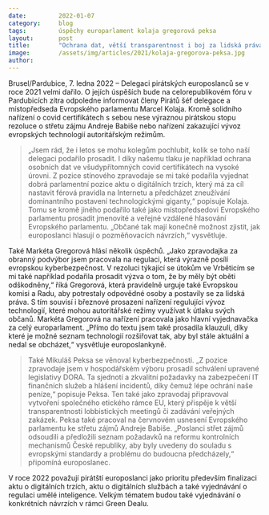 ```yaml
---
date:         2022-01-07
category:     blog
tags:         úspěchy europarlament kolaja gregorová peksa
layout:       post
title:        "Ochrana dat, větší transparentnost i boj za lidská práva: Rok 2021 se u pirátských europoslanců nesl ve znamení úspěchů"
image:        /assets/img/articles/2021/kolaja-gregorova-peksa.jpg
author:       
---
```


Brusel/Pardubice, 7. ledna 2022 – Delegaci pirátských europoslanců se v roce 2021 velmi dařilo. O jejích úspěších bude na celorepublikovém fóru v Pardubicích zítra odpoledne informovat členy Pirátů šéf delegace a místopředseda Evropského parlamentu Marcel Kolaja. Kromě solidního nařízení o covid certifikátech s sebou nese výraznou pirátskou stopu rezoluce o střetu zájmu Andreje Babiše nebo nařízení zakazující vývoz evropských technologií autoritářským režimům. 

> „Jsem rád, že i letos se mohu kolegům pochlubit, kolik se toho naší delegaci podařilo prosadit. I díky našemu tlaku je například ochrana osobních dat ve všudypřítomných covid certifikátech na vysoké úrovni. Z pozice stínového zpravodaje se mi také podařila vyjednat dobrá parlamentní pozice aktu o digitálních trzích, který má za cíl nastavit férová pravidla na Internetu a předcházet zneužívání dominantního postavení technologickými giganty,“ popisuje Kolaja. Tomu se kromě jiného podařilo také jako místopředsedovi Evropského parlamentu prosadit jmenovité a veřejné vzdálené hlasování Evropského parlamentu. „Občané tak mají konečně možnost zjistit, jak europoslanci hlasují o pozměňovacích návrzích,“ vysvětluje. 

Také Markéta Gregorová hlásí několik úspěchů. „Jako zpravodajka za obranný podvýbor jsem pracovala na regulaci, která výrazně posílí evropskou kyberbezpečnost. V rezoluci týkající se útokům ve Vrběticím se mi také například podařila prosadit výzva o tom, že by měly být oběti odškodněny,“ říká Gregorová, která pravidelně urguje také Evropskou komisi a Radu, aby potrestaly odpovědné osoby a postavily se za lidská práva. S tím souvisí i březnové prosazení nařízení regulující vývoz technologií, které mohou autoritářské režimy využívat k útlaku svých občanů. Markéta Gregorová na nařízení pracovala jako hlavní vyjednavačka za celý europarlament. „Přímo do textu jsem také prosadila klauzuli, díky které je možné seznam technologií rozšiřovat tak, aby byl stále aktuální a nedal se obcházet,“ vysvětluje europoslankyně.

> Také Mikuláš Peksa se věnoval kyberbezpečnosti. „Z pozice zpravodaje jsem v hospodářském výboru prosadil schválení upravené legislativy DORA. Ta sjednotí a zkvalitní požadavky na zabezpečení IT finančních služeb a hlášení incidentů, díky čemuž lépe ochrání naše peníze,“ popisuje Peksa. Ten také jako zpravodaj připravoval vytvoření společného etického rámce EU, který přispěje k větší transparentnosti lobbistických meetingů či zadávání veřejných zakázek. Peksa také pracoval na červnovém usnesení Evropského parlamentu ke střetu zájmů Andreje Babiše. „Poslanci střet zájmů odsoudili a předložili seznam požadavků na reformu kontrolních mechanismů České republiky, aby byly uvedeny do souladu s evropskými standardy a problému do budoucna předcházely,“ připomíná europoslanec. 

V roce 2022 považují pirátští europoslanci jako prioritu především finalizaci aktu o digitálních trzích, aktu o digitálních službách a také vyjednávání o regulaci umělé inteligence. Velkým tématem budou také vyjednávání o konkrétních návrzích v rámci Green Dealu. 
